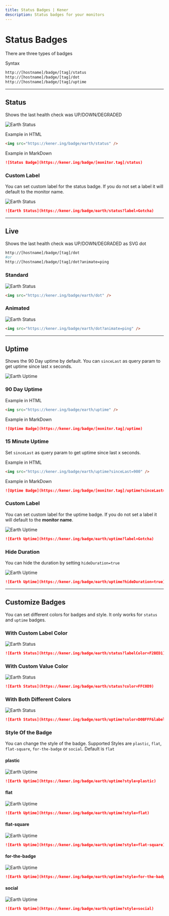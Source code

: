```yaml
---
title: Status Badges | Kener
description: Status badges for your monitors
---
```


# Status Badges

There are three types of badges

Syntax

```md
http://[hostname]/badge/[tag]/status
http://[hostname]/badge/[tag]/dot
http://[hostname]/badge/[tag]/uptime
```

---

## Status

Shows the last health check was UP/DOWN/DEGRADED

![Earth Status](https://kener.ing/badge/earth/status)

Example in HTML

```html
<img src="https://kener.ing/badge/earth/status" />
```

Example in MarkDown

```md
![Status Badge](https://kener.ing/badge/[monitor.tag]/status)
```

### Custom Label

You can set custom label for the status badge. If you do not set a label it will default to the monitor name.

![Earth Status](https://kener.ing/badge/earth/status?label=Gotcha)

```md
![Earth Status](https://kener.ing/badge/earth/status?label=Gotcha)
```

---

## Live

Shows the last health check was UP/DOWN/DEGRADED as SVG dot

```bash
http://[hostname]/badge/[tag]/dot
#or
http://[hostname]/badge/[tag]/dot?animate=ping
```

### Standard

![Earth Status](/badge/earth/dot)

```html
<img src="https://kener.ing/badge/earth/dot" />
```

### Animated

![Earth Status](/badge/earth/dot?animate=ping)

```html
<img src="https://kener.ing/badge/earth/dot?animate=ping" />
```

---

## Uptime

Shows the 90 Day uptime by default. You can `sinceLast` as query param to get uptime since last x seconds.

![Earth Uptime](https://kener.ing/badge/earth/uptime)

### 90 Day Uptime

Example in HTML

```html
<img src="https://kener.ing/badge/earth/uptime" />
```

Example in MarkDown

```md
![Uptime Badge](https://kener.ing/badge/[monitor.tag]/uptime)
```

### 15 Minute Uptime

Set `sinceLast` as query param to get uptime since last x seconds.

Example in HTML

```html
<img src="https://kener.ing/badge/earth/uptime?sinceLast=900" />
```

Example in MarkDown

```md
![Uptime Badge](https://kener.ing/badge/[monitor.tag]/uptime?sinceLast=900)
```

### Custom Label

You can set custom label for the uptime badge. If you do not set a label it will default to the **monitor name**.

![Earth Uptime](https://kener.ing/badge/earth/uptime?label=Gotcha)

```md
![Earth Uptime](https://kener.ing/badge/earth/uptime?label=Gotcha)
```

### Hide Duration

You can hide the duration by setting `hideDuration=true`

![Earth Uptime](https://kener.ing/badge/earth/uptime?hideDuration=true)

```md
![Earth Uptime](https://kener.ing/badge/earth/uptime?hideDuration=true)
```

---

## Customize Badges

You can set different colors for badges and style. It only works for `status` and `uptime` badges.

### With Custom Label Color

![Earth Status](https://kener.ing/badge/earth/status?labelColor=F2BED1)

```md
![Earth Status](https://kener.ing/badge/earth/status?labelColor=F2BED1)
```

### With Custom Value Color

![Earth Status](https://kener.ing/badge/earth/status?color=FFC0D9)

```md
![Earth Status](https://kener.ing/badge/earth/status?color=FFC0D9)
```

### With Both Different Colors

![Earth Status](https://kener.ing/badge/earth/uptime?color=D0BFFF&labelColor=FFF3DA)

```md
![Earth Status](https://kener.ing/badge/earth/uptime?color=D0BFFF&labelColor=FFF3DA)
```

### Style Of the Badge

You can change the style of the badge. Supported Styles are `plastic`, `flat`, `flat-square`, `for-the-badge` or `social`. Default is `flat`

#### plastic

![Earth Uptime](https://kener.ing/badge/earth/uptime?style=plastic)

```md
![Earth Uptime](https://kener.ing/badge/earth/uptime?style=plastic)
```

#### flat

![Earth Uptime](https://kener.ing/badge/earth/uptime?style=flat)

```md
![Earth Uptime](https://kener.ing/badge/earth/uptime?style=flat)
```

#### flat-square

![Earth Uptime](https://kener.ing/badge/earth/uptime?style=flat-square)

```md
![Earth Uptime](https://kener.ing/badge/earth/uptime?style=flat-square)
```

#### for-the-badge

![Earth Uptime](https://kener.ing/badge/earth/uptime?style=for-the-badge)

```md
![Earth Uptime](https://kener.ing/badge/earth/uptime?style=for-the-badge)
```

#### social

![Earth Uptime](https://kener.ing/badge/earth/uptime?style=social)

```md
![Earth Uptime](https://kener.ing/badge/earth/uptime?style=social)
```
